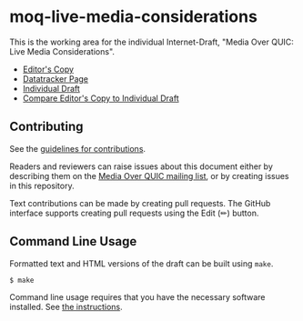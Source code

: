 # moq-live-media-considerations

This is the working area for the individual Internet-Draft, "Media Over QUIC: Live Media Considerations".

* [Editor's Copy](https://SpencerDawkins.github.io/moq-live-media-considerations/#go.draft-dawkins-moq-live-media-considerations.html)
* [Datatracker Page](https://datatracker.ietf.org/doc/draft-dawkins-moq-live-media-considerations)
* [Individual Draft](https://datatracker.ietf.org/doc/html/draft-dawkins-moq-live-media-considerations)
* [Compare Editor's Copy to Individual Draft](https://SpencerDawkins.github.io/moq-live-media-considerations/#go.draft-dawkins-moq-live-media-considerations.diff)

## Contributing

See the [guidelines for contributions](https://github.com/SpencerDawkins/moq-live-media-considerations/blob/main/CONTRIBUTING.md).

Readers and reviewers can raise issues about this document either by describing them on the [Media Over QUIC  mailing list](mailto:moq@ietf.org), or by creating issues in this repository. 

Text contributions can be made by creating pull requests.
The GitHub interface supports creating pull requests using the Edit (✏) button.

## Command Line Usage

Formatted text and HTML versions of the draft can be built using `make`.

```sh
$ make
```

Command line usage requires that you have the necessary software installed.  See
[the instructions](https://github.com/martinthomson/i-d-template/blob/main/doc/SETUP.md).

